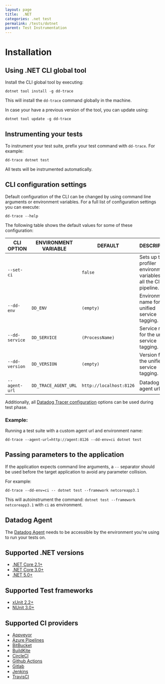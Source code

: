 ```yaml
---
layout: page
title:  .NET
categories: .net test
permalink: /tests/dotnet
parent: Test Instrumentation
---
```


# Installation

## Using .NET CLI global tool

Install the CLI global tool by executing:

```
dotnet tool install -g dd-trace
```

This will install the `dd-trace` command globally in the machine.

In case your have a previous version of the tool, you can update using:

```
dotnet tool update -g dd-trace
```

## Instrumenting your tests

To instrument your test suite, prefix your test command with `dd-trace`. For example:

```
dd-trace dotnet test
```

All tests will be instrumented automatically.

## CLI configuration settings

Default configuration of the CLI can be changed by using command line arguments or environment variables. For a full list of configuration settings you can execute:

```
dd-trace --help
```

The following table shows the default values for some of these configuration:


| CLI OPTION                     | ENVIRONMENT VARIABLE           | DEFAULT                 | DESCRIPTION                                                             |
|--------------------------------|--------------------------------|-------------------------|-------------------------------------------------------------------------|
| `--set-ci`                     |                                | `false`                 | Sets up the clr profiler environment variables for all the CI pipeline. |
| `--dd-env`                     | `DD_ENV`                       | `(empty)`               | Environment name for the unified service tagging.                       |
| `--dd-service`                 | `DD_SERVICE`                   | `(ProcessName)`         | Service name for the unified service tagging.                           |
| `--dd-version`                 | `DD_VERSION`                   | `(empty)`               | Version for the unified service tagging.                                |
| `--agent-url`                  | `DD_TRACE_AGENT_URL`           | `http://localhost:8126` | Datadog trace agent url.                                                |

Additionally, all [Datadog Tracer configuration](https://docs.datadoghq.com/tracing/setup_overview/setup/dotnet-core/?tab=windows#configuration) options can be used during test phase.

### Example:

Running a test suite with a custom agent url and environment name:

```
dd-trace --agent-url=http://agent:8126 --dd-env=ci dotnet test
```

## Passing parameters to the application

If the application expects command line arguments, a `--` separator should be used before the target application to avoid any parameter collision.

For example:

```
dd-trace --dd-env=ci -- dotnet test --framework netcoreapp3.1
```

This will autoinstrument the command: `dotnet test --framework netcoreapp3.1` with `ci` as environment.

## Datadog Agent 

The [Datadog Agent](https://docs.datadoghq.com/agent/) needs to be accessible by the environment you're using to run your tests on.

## Supported .NET versions

* [.NET Core 2.1+](https://dotnet.microsoft.com/download/dotnet-core/2.1)
* [.NET Core 3.0+](https://dotnet.microsoft.com/download/dotnet-core/3.0)
* [.NET 5.0+](https://dotnet.microsoft.com/download/dotnet/5.0)

## Supported Test frameworks

* [xUnit 2.2+](https://xunit.net/)
* [NUnit 3.0+](https://nunit.org/)

## Supported CI providers

* [Appveyor](https://www.appveyor.com/)
* [Azure Pipelines](https://azure.microsoft.com/en-us/services/devops/pipelines/)
* [BitBucket](https://bitbucket.org/)
* [BuildKite](https://buildkite.com/)
* [CircleCI](https://circleci.com/)
* [Github Actions](https://github.com/features/actions)
* [Gitlab](https://docs.gitlab.com/ee/ci/)
* [Jenkins](https://www.jenkins.io/)
* [TravisCI](https://travis-ci.org/)